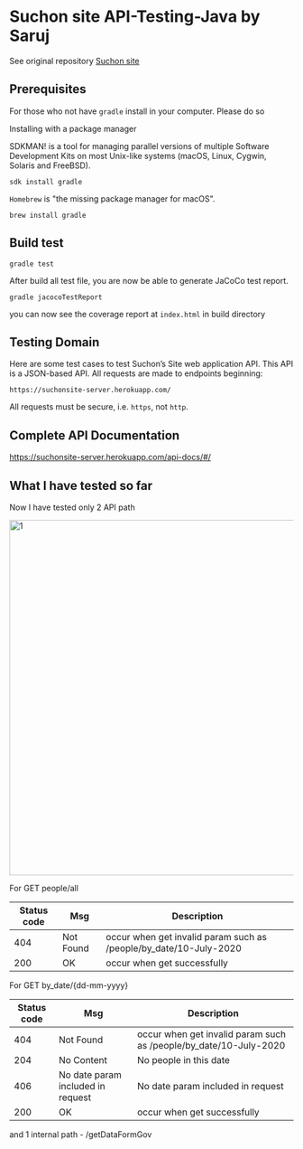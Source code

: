 # Suchon site API-Testing-Java by Saruj

See original repository [Suchon site](https://github.com/SuchonSite/Server)

## Prerequisites

For those who not have `gradle` install in your computer. Please do so

Installing with a package manager

SDKMAN! is a tool for managing parallel versions of multiple Software Development Kits on most Unix-like systems (macOS, Linux, Cygwin, Solaris and FreeBSD). 

```
sdk install gradle
```
`Homebrew` is "the missing package manager for macOS".

```
brew install gradle
```

## Build test

```
gradle test
```

After build all test file, you are now be able to generate JaCoCo test report.

```
gradle jacocoTestReport
```

you can now see the coverage report at `index.html` in build directory

## Testing Domain

Here are some test cases to test Suchon’s Site web application API. This API is a JSON-based API. All requests are made to endpoints beginning:   
 

```
https://suchonsite-server.herokuapp.com/
```    

All requests must be secure, i.e. `https`, not `http`.

## Complete API Documentation

https://suchonsite-server.herokuapp.com/api-docs/#/

## What I have tested so far

Now I have tested only 2 API path

<img width="629" alt="1" src="https://user-images.githubusercontent.com/59832457/143680993-3ea070be-bb03-4094-869b-7d0471e99f64.png">

For GET people/all

| Status code	| Msg| Description   |
|---|---|---|
| 404 | Not Found |  occur when get invalid param such as /people/by_date/10-July-2020 |
| 200 | OK |  occur when get successfully |

For GET by_date/{dd-mm-yyyy}

| Status code	| Msg| Description   |
|---|---|---|
| 404 | Not Found |  occur when get invalid param such as /people/by_date/10-July-2020 |
| 204 | No Content |  No people in this date |
| 406 | No date param included in request |  No date param included in request |
| 200 | OK |  occur when get successfully |

and 1 internal path - /getDataFormGov
